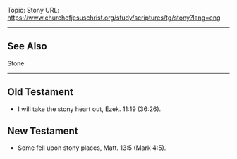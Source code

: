 Topic: Stony
URL: https://www.churchofjesuschrist.org/study/scriptures/tg/stony?lang=eng

---

## See Also

Stone

---

## Old Testament

- I will take the stony heart out, Ezek. 11:19 (36:26).

## New Testament

- Some fell upon stony places, Matt. 13:5 (Mark 4:5).

